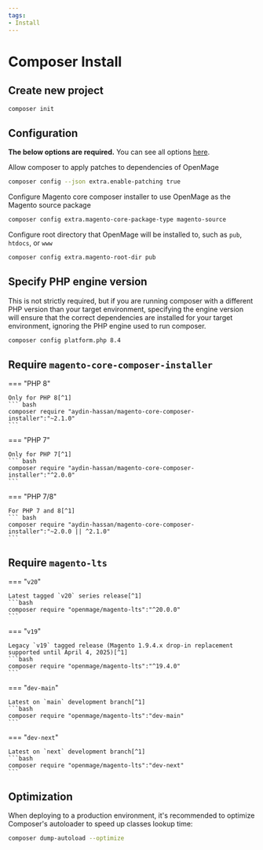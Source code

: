 ```yaml
---
tags:
- Install
---
```


# Composer Install

## Create new project

```bash
composer init
```

## Configuration

**The below options are required.** You can see all options [here](https://github.com/AydinHassan/magento-core-composer-installer#configuration).

Allow composer to apply patches to dependencies of OpenMage
```bash
composer config --json extra.enable-patching true
```

Configure Magento core composer installer to use OpenMage as the Magento source package
```bash
composer config extra.magento-core-package-type magento-source
```

Configure root directory that OpenMage will be installed to, such as `pub`, `htdocs`, or `www`
```bash
composer config extra.magento-root-dir pub
```

## Specify PHP engine version

This is not strictly required, but if you are running composer with a different PHP version than your target environment,
specifying the engine version will ensure that the correct dependencies are installed for your target environment,
ignoring the PHP engine used to run composer.

```bash
composer config platform.php 8.4
```

## Require `magento-core-composer-installer`

=== "PHP 8"

    Only for PHP 8[^1]
    ``` bash
    composer require "aydin-hassan/magento-core-composer-installer":"~2.1.0"
    ```

=== "PHP 7"

    Only for PHP 7[^1]
    ``` bash
    composer require "aydin-hassan/magento-core-composer-installer":"^2.0.0"
    ```

=== "PHP 7/8"

    For PHP 7 and 8[^1]
    ``` bash
    composer require "aydin-hassan/magento-core-composer-installer":"~2.0.0 || ^2.1.0"
    ```

## Require `magento-lts`

=== "`v20`"

    Latest tagged `v20` series release[^1]
    ```bash
    composer require "openmage/magento-lts":"^20.0.0"
    ```

=== "`v19`"

    Legacy `v19` tagged release (Magento 1.9.4.x drop-in replacement supported until April 4, 2025)[^1]
    ```bash
    composer require "openmage/magento-lts":"^19.4.0"
    ```

=== "`dev-main`"

    Latest on `main` development branch[^1]
    ```bash
    composer require "openmage/magento-lts":"dev-main"
    ```

=== "`dev-next`"

    Latest on `next` development branch[^1]
    ```bash
    composer require "openmage/magento-lts":"dev-next"
    ```

## Optimization

When deploying to a production environment, it's recommended to optimize Composer's autoloader to speed up classes lookup time:

```bash
composer dump-autoload --optimize
```

[^1]: <small>Select `y` to trust `magento-hackathon/magento-composer-installer` or `cweagans/composer-patches`.</small>

